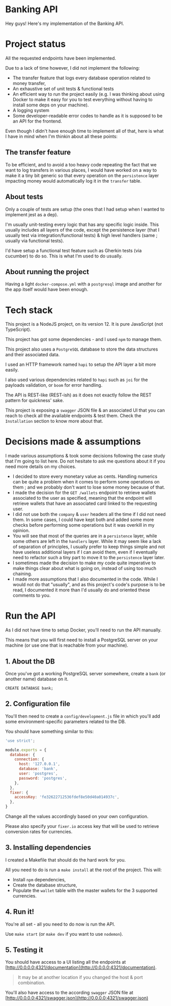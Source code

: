 # Banking API

Hey guys! Here's my implementation of the Banking API.

# Project status

All the requested endpoints have been implemented.

Due to a lack of time however, I did not implement the following:

- The transfer feature that logs every database operation related to money transfer,
- An exhaustive set of unit tests & functional tests
- An efficient way to run the project easily (e.g. I was thinking about using Docker to make it easy for you to test everything without having to install some deps on your machine).
- A logging system
- Some developer-readable error codes to handle as it is supposed to be an API for the frontend.

Even though I didn't have enough time to implement all of that, here is what I have in mind when I'm thinkin about all these points:

## The transfer feature

To be efficient, and to avoid a too heavy code repeating the fact that we want to log transfers in various places, I would have worked on a way to make it a tiny bit generic so that every operation on the `persistence` layer impacting money would automatically log it in the `transfer` table.

## About tests

Only a couple of tests are setup (the ones that I had setup when I wanted to implement jest as a dep).

I'm usually unit-testing every logic that has any specific logic inside. This usually includes all layers of the code, except the persistence layer (that I usually test via integration/functional tests) & high level handlers (same ; usually via functional tests).

I'd have setup a functional test feature such as Gherkin tests (via cucumber) to do so. This is what I'm used to do usually.

## About running the project

Having a light `docker-compose.yml` with a `postgresql` image and another for the app itself would have been enough.

# Tech stack

This project is a NodeJS project, on its version 12. It is pure JavaScript (not TypeScript).

This project has got some dependencies - and I used `npm` to manage them.

This project also uses a `PostgreSQL` database to store the data structures and their associated data.

I used an HTTP framework named `hapi` to setup the API layer a bit more easily.

I also used various dependencies related to `hapi` such as `joi` for the payloads validation, or `boom` for error handling.

The API is REST-like (REST-ish) as it does not exactly follow the REST pattern for quickness' sake.

This project is exposing a `swagger` JSON file & an associated UI that you can reach to check all the available endpoints & test them. Check the `Installation` section to know more about that.

# Decisions made & assumptions

I made various assumptions & took some decisions following the case study that I'm going to list here. Do not hesitate to ask me questions about it if you need more details on my choices.

- I decided to store every monetary value as cents. Handling numerics can be quite a problem when it comes to perform some operations on them ; and we probably don't want to lose some money because of that.
- I made the decision for the `GET /wallets` endpoint to retrieve wallets associated to the user as specified, meaning that the endpoint will retrieve wallets that have an associated card linked to the requesting user.
- I did not use both the `company` & `user` headers all the time if I did not need them. In some cases, I could have kept both and added some more checks before performing some operations but it was overkill in my opinion.
- You will see that most of the queries are in a `persistence` layer, while some others are left in the `handlers` layer. While it may seem like a lack of separation of principles, I usually prefer to keep things simple and not have useless additional layers if I can avoid them, even if I eventually need to refactor such a tiny part to move it to the `persistence` layer later.
- I sometimes made the decision to make my code quite imperative to make things clear about what is going on, instead of using too much chaining.
- I made more assumptions that I also documented in the code. While I would not do that "usually", and as this project's code's purpose is to be read, I documented it more than I'd usually do and oriented these comments to you.


# Run the API

As I did not have time to setup Docker, you'll need to run the API manually.

This means that you will first need to install a PostgreSQL server on your machine (or use one that is reachable from your machine).

## 1. About the DB

Once you've got a working PostgreSQL server somewhere, create a `bank` (or another name) database on it.

```
CREATE DATABASE bank;
```

## 2. Configuration file

You'll then need to create a `config/development.js` file in which you'll add some environment-specific parameters related to the DB.

You should have something similar to this:

```js
'use strict';

module.exports = {
  database: {
    connection: {
      host: '127.0.0.1', 
      database: 'bank',
      user: 'postgres',
      password: 'postgres',
    },
  },
  fixer: {
    accessKey: 'fe32622712536fdef8e50d40a014937c',
  },
}
```

Change all the values accordingly based on your own configuration.

Please also specify your `fixer.io` access key that will be used to retrieve conversion rates for currencies.

## 3. Installing dependencies

I created a Makefile that should do the hard work for you.

All you need to do is run a `make install` at the root of the project. This will:

- Install `npm` dependencies,
- Create the database structure,
- Populate the `wallet` table with the master wallets for the 3 supported currencies.

## 4. Run it!

You're all set - all you need to do now is run the API.

Use `make start` (or `make dev` if you want to use `nodemon`).

## 5. Testing it

You should have access to a UI listing all the endpoints at [http://0.0.0.0:4321/documentation](http://0.0.0.0:4321/documentation).

> It may be at another location if you changed the host & port combination.

You'll also have access to the according `swagger` JSON file at [http://0.0.0.0:4321/swagger.json](http://0.0.0.0:4321/swagger.json)
